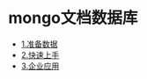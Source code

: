 # mongo文档数据库


*  [1.准备数据](mongoDb-data.md)
*  [2.快速上手](mongoDb-quick-start.md)
*  [3.企业应用](mongoDb-enterprise.md)